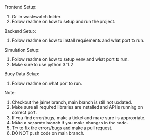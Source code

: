 Frontend Setup:
1. Go in wastewatch folder.
2. Follow readme on how to setup and run the project.

Backend Setup:
1. Follow readme on how to install requiements and what port to run.

Simulation Setup:
1. Follow readme on how to setup venv and what port to run.
2. Make sure to use python 3.11.2

Buoy Data Setup:
1. Follow readme on what port to run.

Note:
1. Checkout the jaime branch, main branch is still not updated.
2. Make sure all required libraries are installed and API is running on correct port.
3. If you find error/bugs, make a ticket and make sure its appropriate.
4. Make a separate branch if you make changes in the code.
5. Try to fix the errors/bugs and make a pull request.
6. DO NOT push code on main branch.
